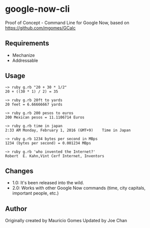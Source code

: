 # google-now-cli #

Proof of Concept - Command Line for Google Now, based on <https://github.com/mgomes/GCalc>

## Requirements ##

* Mechanize
* Addressable

## Usage ##

	~> ruby g.rb "20 + 30 * 1/2"
	20 + ((30 * 1) / 2) = 35
   
	~> ruby g.rb 20ft to yards
	20 feet = 6.66666667 yards
   
	~> ruby g.rb 200 pesos to euros
	200 Mexican pesos = 11.1106714 Euros

	~> ruby g.rb time in japan
	2:33 AM Monday, February 1, 2016 (GMT+9)    Time in Japan

	~> ruby g.rb 1234 bytes per second in MBps
	1234 (bytes per second) = 0.001234 MBps

	~> ruby g.rb 'who invented the Internet?'
	Robert  E. Kahn,Vint Cerf Internet, Inventors

## Changes ##

* 1.0: It's been released into the wild.
* 2.0: Works with other Google Now commands (time, city capitals, important people, etc.)

## Author ##

Originally created by Mauricio Gomes
Updated by Joe Chan

